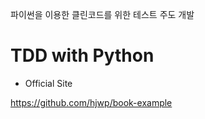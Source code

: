 파이썬을 이용한
클린코드를 위한 테스트 주도 개발
# TDD with Python

* Official Site

https://github.com/hjwp/book-example

